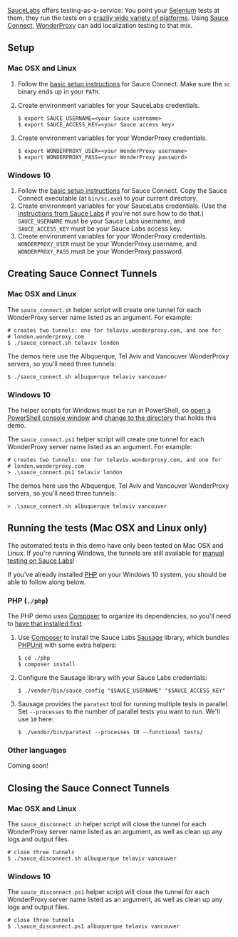 [SauceLabs](https://saucelabs.com/) offers testing-as-a-service: You point
your [Selenium](http://seleniumhq.org) tests at them, they run the tests on a [crazily wide
variety of platforms](https://saucelabs.com/platforms). Using [Sauce
Connect](https://wiki.saucelabs.com/display/DOCS/Sauce+Connect+Proxy),
[WonderProxy](https://wonderproxy.com) can add localization testing to that
mix.

## Setup

### Mac OSX and Linux

1. Follow the [basic setup
   instructions](https://wiki.saucelabs.com/display/DOCS/Setting+Up+Sauce+Connect+Proxy)
   for Sauce Connect. Make sure the `sc` binary ends up in your `PATH`.
2. Create environment variables for your SauceLabs credentials.
   
   ```
   $ export SAUCE_USERNAME=<your Sauce username>
   $ export SAUCE_ACCESS_KEY=<your Sauce access key>
   ```

3. Create environment variables for your WonderProxy credentials.

   ```
   $ export WONDERPROXY_USER=<your WonderProxy username>
   $ export WONDERPROXY_PASS=<your WonderProxy password>
   ```

### Windows 10

1. Follow the [basic setup
   instructions](https://wiki.saucelabs.com/display/DOCS/Setting+Up+Sauce+Connect+Proxy)
   for Sauce Connect. Copy the Sauce Connect executable (at `bin/sc.exe`) to
   your current directory.
2. Create environment variables for your SauceLabs credentials. (Use the
   [instructions from Sauce
   Labs](https://wiki.saucelabs.com/display/DOCS/Best+Practice%3A+Use+Environment+Variables+for+Authentication+Credentials)
   if you're not sure how to do that.) `SAUCE_USERNAME` must be your Sauce Labs
   username, and `SAUCE_ACCESS_KEY` must be your Sauce Labs access key.
3. Create environment variables for your WonderProxy credentials.
   `WONDERPROXY_USER` must be your WonderProxy username, and
   `WONDERPROXY_PASS` must be your WonderProxy password.

## Creating Sauce Connect Tunnels

### Mac OSX and Linux

The `sauce_connect.sh` helper script will create one tunnel for each
WonderProxy server name listed as an argument. For example:

```
# creates two tunnels: one for telaviv.wonderproxy.com, and one for
# london.wonderproxy.com
$ ./sauce_connect.sh telaviv london
```

The demos here use the Albquerque, Tel Aviv and Vancouver WonderProxy servers,
so you'll need three tunnels:

```
$ ./sauce_connect.sh albuquerque telaviv vancouver
```

### Windows 10

The helper scripts for Windows must be run in PowerShell, so [open a PowerShell
console window](https://docs.microsoft.com/en-us/powershell/scripting/setup/starting-windows-powershell?view=powershell-6)
and [change to the directory](https://docs.microsoft.com/en-us/powershell/scripting/getting-started/cookbooks/managing-current-location?view=powershell-6#setting-your-current-location-set-location)
that holds this demo.

The `sauce_connect.ps1` helper script will create one tunnel for each
WonderProxy server name listed as an argument. For example:

```
# creates two tunnels: one for telaviv.wonderproxy.com, and one for
# london.wonderproxy.com
> .\sauce_connect.ps1 telaviv london
```

The demos here use the Albquerque, Tel Aviv and Vancouver WonderProxy servers,
so you'll need three tunnels:

```
> .\sauce_connect.sh albuquerque telaviv vancouver
```

## Running the tests (Mac OSX and Linux only)

The automated tests in this demo have only been tested on Mac OSX and Linux. If
you're running Windows, the tunnels are still available for [manual testing on
Sauce Labs](https://wiki.saucelabs.com/display/DOCS/Running+Live+Website+Tests)!

If you've already installed [PHP](https://php.net) on your Windows 10 system,
you should be able to follow along below.

### PHP (`./php`)

The PHP demo uses [Composer](https://getcomposer.org) to organize its
dependencies, so you'll need to
[have that installed first](https://getcomposer.org/doc/00-intro.md#installation-linux-unix-osx).

1. Use [Composer](https://getcomposer.org) to install the Sauce Labs
   [Sausage](https://github.com/jlipps/sausage) library, which bundles
   [PHPUnit](https://phpunit.d) with some extra helpers:

   ```
   $ cd ./php
   $ composer install
   ```
2. Configure the Sausage library with your Sauce Labs credentials:
   
   ```
   $ ./vendor/bin/sauce_config "$SAUCE_USERNAME" "$SAUCE_ACCESS_KEY"
   ```
3. Sausage provides the `paratest` tool for running multiple tests in
   parallel. Set `--processes` to the number of parallel tests you want to run.
   We'll use `10` here:

   ```
   $ ./vendor/bin/paratest --processes 10 --functional tests/
   ```

### Other languages

Coming soon!

## Closing the Sauce Connect Tunnels

### Mac OSX and Linux

The `sauce_disconnect.sh` helper script will close the tunnel for each
WonderProxy server name listed as an argument, as well as clean up any logs and
output files.

```
# close three tunnels
$ ./sauce_disconnect.sh albuquerque telaviv vancouver
```

### Windows 10

The `sauce_disconnect.ps1` helper script will close the tunnel for each
WonderProxy server name listed as an argument, as well as clean up any logs and
output files.

```
# close three tunnels
$ .\sauce_disconnect.ps1 albuquerque telaviv vancouver
```

